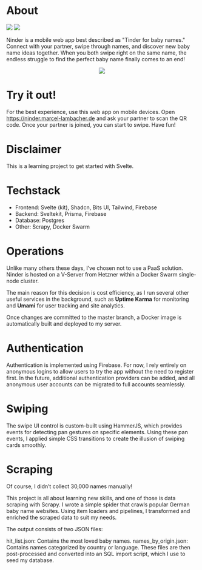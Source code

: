 # About

<img src="https://uptime.ninder.marcel-lambacher.de/api/badge/4/status" /> <img src="https://uptime.ninder.marcel-lambacher.de/api/badge/4/uptime/24" />

Ninder is a mobile web app best described as "Tinder for baby names."
Connect with your partner, swipe through names, and discover new baby name ideas together. When you both swipe right on the same name,
the endless struggle to find the perfect baby name finally comes to an end!

<p align="center">
  <img src="./Animation.gif">
</p>

# Try it out!
For the best experience, use this web app on mobile devices.
Open https://ninder.marcel-lambacher.de and ask your partner to scan the QR code. Once your partner is joined, you can start to swipe.
Have fun!

# Disclaimer

This is a learning project to get started with Svelte.

# Techstack

- Frontend: Svelte (kit), Shadcn, Bits UI, Tailwind, Firebase
- Backend: Sveltekit, Prisma, Firebase
- Database: Postgres
- Other: Scrapy, Docker Swarm

# Operations

Unlike many others these days, I’ve chosen not to use a PaaS solution.
Ninder is hosted on a V-Server from Hetzner within a Docker Swarm single-node cluster.

The main reason for this decision is cost efficiency, as I run several other useful services in the background, such as **Uptime Karma** for monitoring and **Umami** for user tracking and site analytics.

Once changes are committed to the master branch, a Docker image is automatically built and deployed to my server.

# Authentication

Authentication is implemented using Firebase.
For now, I rely entirely on anonymous logins to allow users to try the app without the need to register first.
In the future, additional authentication providers can be added, and all anonymous user accounts can be migrated to full accounts seamlessly.

# Swiping

The swipe UI control is custom-built using HammerJS, which provides events for detecting pan gestures on specific elements.
Using these pan events, I applied simple CSS transitions to create the illusion of swiping cards smoothly.

# Scraping

Of course, I didn’t collect 30,000 names manually!

This project is all about learning new skills, and one of those is data scraping with Scrapy.
I wrote a simple spider that crawls popular German baby name websites. Using item loaders and pipelines, I transformed and enriched the scraped data to suit my needs.

The output consists of two JSON files:

hit_list.json: Contains the most loved baby names.
names_by_origin.json: Contains names categorized by country or language.
These files are then post-processed and converted into an SQL import script, which I use to seed my database.

